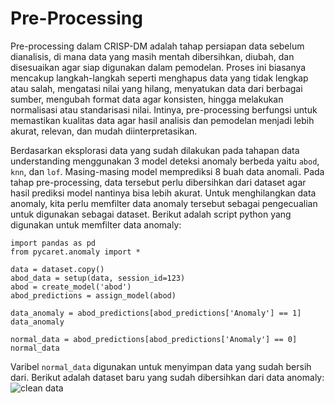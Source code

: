 # Pre-Processing

Pre-processing dalam CRISP-DM adalah tahap persiapan data sebelum dianalisis, di mana data yang masih mentah dibersihkan, diubah, dan disesuaikan agar siap digunakan dalam pemodelan. Proses ini biasanya mencakup langkah-langkah seperti menghapus data yang tidak lengkap atau salah, mengatasi nilai yang hilang, menyatukan data dari berbagai sumber, mengubah format data agar konsisten, hingga melakukan normalisasi atau standarisasi nilai. Intinya, pre-processing berfungsi untuk memastikan kualitas data agar hasil analisis dan pemodelan menjadi lebih akurat, relevan, dan mudah diinterpretasikan.

Berdasarkan eksplorasi data yang sudah dilakukan pada tahapan data understanding menggunakan 3 model deteksi anomaly berbeda yaitu `abod`, `knn`, dan `lof`. Masing-masing model memprediksi 8 buah data anomali. Pada tahap pre-processing, data tersebut perlu dibersihkan dari dataset agar hasil prediksi model nantinya bisa lebih akurat. Untuk menghilangkan data anomaly, kita perlu memfilter data anomaly tersebut sebagai pengecualian untuk digunakan sebagai dataset. Berikut adalah script python yang digunakan untuk memfilter data anomaly:

```
import pandas as pd
from pycaret.anomaly import *

data = dataset.copy()
abod_data = setup(data, session_id=123)
abod = create_model('abod')
abod_predictions = assign_model(abod)

data_anomaly = abod_predictions[abod_predictions['Anomaly'] == 1]
data_anomaly

normal_data = abod_predictions[abod_predictions['Anomaly'] == 0]
normal_data
```

Varibel `normal_data` digunakan untuk menyimpan data yang sudah bersih dari. Berikut adalah dataset baru yang sudah dibersihkan dari data anomaly:
![clean data](img/pre-processing/no-anomaly.jpeg "Optional Title Text")
